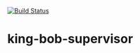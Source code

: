 [![Build Status](https://travis-ci.org/mkowalzik/king-bob-supervisor.svg?branch=master)](https://travis-ci.org/mkowalzik/king-bob-supervisor)

# king-bob-supervisor